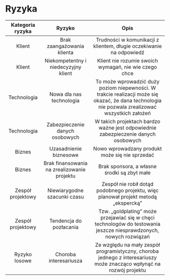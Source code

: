 # Ryzyka
|    Kategoria ryzyka    |                    Ryzyko                   |                                                                         Opis                                                                        |
|:----------------------:|:-------------------------------------------:|:---------------------------------------------------------------------------------------------------------------------------------------------------:|
|         Klient         |          Brak zaangażowania klienta         | Trudności w komunikacji z klientem, długie oczekiwanie na odpowiedź                                                                                 |
|         Klient         |    Niekompetentny i niedecyzyjny klient     | Klient nie rozumie swoich wymagań, nie wie czego chce                                                                                               |
|       Technologia      |         Nowa dla nas technologia            | To może wprowadzić duży poziom niepewności. W trakcie realizacji może się okazać, że dana technologia nie pozwala zrealizować wszystkich założeń    |
|       Technologia      |       Zabezpieczenie danych osobowych       | W takich projektach bardzo ważne jest odpowiednie zabezpieczenie danych osobowych                                                                   |
|         Biznes         |            Uzasadnienie biznesowe           | Nowo wprowadzany produkt może się nie sprzedać                                                                                                      |
|         Biznes         | Brak finansowania na zrealizowanie projektu | Brak sponsora, a własne środki są zbyt małe                                                                                                         |
|    Zespół projektowy   |         Niewiarygodne szacunki czasu        | Zespół nie robił dotąd podobnego projektu, więc planował projekt metodą „ekspercką”                                                                 |
|    Zespół projektowy   |           Tendencja do pozłacania           | Tzw. „goldplating” może przejawiać się w chęci technologów do testowania jeszcze niesprawdzonych, nowych rozwiązań                                  |
|      Ryzyko losowe     |            Choroba interesariusza           | Ze względu na mały zespół programistyczny, choroba jednego z interesariuszy może znacząco wpłynąć na rozwój projektu                                |
